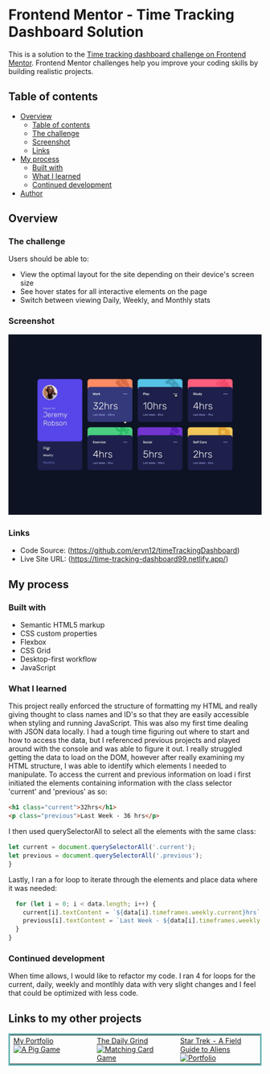 # Frontend Mentor - Time Tracking Dashboard Solution

This is a solution to the [Time tracking dashboard challenge on Frontend Mentor](https://www.frontendmentor.io/challenges/time-tracking-dashboard-UIQ7167Jw). Frontend Mentor challenges help you improve your coding skills by building realistic projects.

## Table of contents

- [Overview](#overview)
  - [Table of contents](#table-of-contents)
  - [The challenge](#the-challenge)
  - [Screenshot](#screenshot)
  - [Links](#links)
- [My process](#my-process)
  - [Built with](#built-with)
  - [What I learned](#what-i-learned)
  - [Continued development](#continued-development)
- [Author](#author)

## Overview

### The challenge

Users should be able to:

- View the optimal layout for the site depending on their device's screen size
- See hover states for all interactive elements on the page
- Switch between viewing Daily, Weekly, and Monthly stats

### Screenshot

![](./design/active-states.jpg)

### Links

- Code Source: (https://github.com/ervn12/timeTrackingDashboard)
- Live Site URL: (https://time-tracking-dashboard99.netlify.app/)

## My process

### Built with

- Semantic HTML5 markup
- CSS custom properties
- Flexbox
- CSS Grid
- Desktop-first workflow
- JavaScript

### What I learned

This project really enforced the structure of formatting my HTML and really giving thought to class names and ID's so that they are easily accessible when styling and running JavaScript. This was also my first time dealing with JSON data locally. I had a tough time figuring out where to start and how to access the data, but I referenced previous projects and played around with the console and was able to figure it out. I really struggled getting the data to load on the DOM, however after really examining my HTML structure, I was able to identify which elements I needed to manipulate. To access the current and previous information on load i first initiated the elements containing information with the class selector 'current' and 'previous' as so:

```html
<h1 class="current">32hrs</h1>
<p class="previous">Last Week - 36 hrs</p>
```

I then used querySelectorAll to select all the elements with the same class:

```js
let current = document.querySelectorAll('.current');
let previous = document.querySelectorAll('.previous');
}
```

Lastly, I ran a for loop to iterate through the elements and place data where it was needed:

```js
  for (let i = 0; i < data.length; i++) {
    current[i].textContent = `${data[i].timeframes.weekly.current}hrs`;
    previous[i].textContent = `Last Week - ${data[i].timeframes.weekly.previous}hrs`;
  }
}
```

### Continued development

When time allows, I would like to refactor my code. I ran 4 for loops for the current, daily, weekly and montlhly data with very slight changes and I feel that could be optimized with less code.

## Links to my other projects

<table bordercolor="#66b2b2">
  
  <tr>
    <td width="33.3%"  style="align:center;" valign="top">
        <a target="_blank" href="https://github.com/ervn12/myPortfolio">My Portfolio</a>
        <br />
      <a target="_blank" href="https://github.com/ervn12/myPortfolio">
            <img src="https://media.giphy.com/media/bLQ6ITkWJPVQxrOrJ1/giphy.gif" width="100%"  alt="A Pig Game"/>
        </a>
    </td>
    <td width="33.3%" valign="top">
        <a target="_blank" href="https://github.com/ervn12/The-Daily-Grind">The Daily Grind</a>
        <br />
        <a target="_blank" href="https://github.com/ervn12/The-Daily-Grind">
          <img src="https://media.giphy.com/media/oHVwHtlRpTr43O4ik8/giphy.gif" width="100%" alt="Matching Card Game"/>
        </a>
    </td>
    <td width="33.3%" valign="top">
        <a target="_blank" href="https://github.com/ervn12/star-trek-CLIENT">Star Trek - A Field Guide to Aliens</a>
        <br />
        <a target="_blank" href="https://github.com/ervn12/star-trek-CLIENT">
          <img src="https://media.giphy.com/media/txG49WSDMlTnZ0QXYe/giphy.gif" width="100%" alt="Portfolio"/>
        </a>
    </td>
  </tr>
</table>
